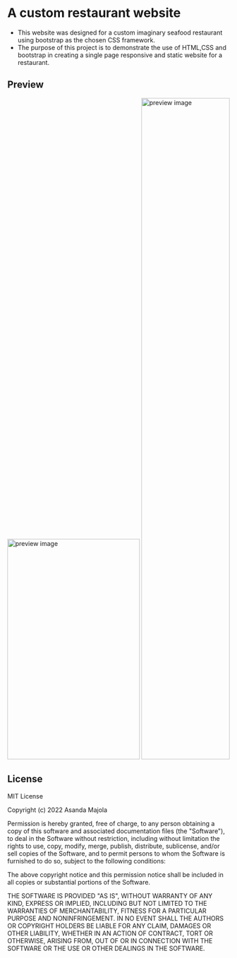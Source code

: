 # A custom restaurant website
* This website was designed for a custom imaginary seafood restaurant using bootstrap as the chosen CSS framework.
* The purpose of this project is to demonstrate the use of HTML,CSS and bootstrap in creating a single page responsive and static website for a restaurant.

## Preview

<img src=https://user-images.githubusercontent.com/89397749/188656837-eb1e6e03-ff07-48f2-80d4-f5d7edfa68fb.png alt="preview image" height="500px" width="300px"/>

<img src=https://user-images.githubusercontent.com/89397749/188657035-14feb37c-41b4-4d79-a816-406fff022cfe.png alt="preview image" height="1500px" width="200px"/>

## License

MIT License

Copyright (c) 2022 Asanda Majola

Permission is hereby granted, free of charge, to any person obtaining a copy
of this software and associated documentation files (the "Software"), to deal
in the Software without restriction, including without limitation the rights
to use, copy, modify, merge, publish, distribute, sublicense, and/or sell
copies of the Software, and to permit persons to whom the Software is
furnished to do so, subject to the following conditions:

The above copyright notice and this permission notice shall be included in all
copies or substantial portions of the Software.

THE SOFTWARE IS PROVIDED "AS IS", WITHOUT WARRANTY OF ANY KIND, EXPRESS OR
IMPLIED, INCLUDING BUT NOT LIMITED TO THE WARRANTIES OF MERCHANTABILITY,
FITNESS FOR A PARTICULAR PURPOSE AND NONINFRINGEMENT. IN NO EVENT SHALL THE
AUTHORS OR COPYRIGHT HOLDERS BE LIABLE FOR ANY CLAIM, DAMAGES OR OTHER
LIABILITY, WHETHER IN AN ACTION OF CONTRACT, TORT OR OTHERWISE, ARISING FROM,
OUT OF OR IN CONNECTION WITH THE SOFTWARE OR THE USE OR OTHER DEALINGS IN THE
SOFTWARE.
